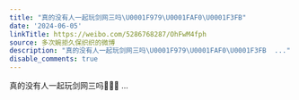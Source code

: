 ```yaml
---
title: "真的没有人一起玩剑网三吗\U0001F979\U0001FAF0\U0001F3FB"
date: '2024-06-05'
linkTitle: https://weibo.com/5286768287/OhFwM4fph
source: 多次婉拒久保织织的微博
description: "真的没有人一起玩剑网三吗\U0001F979\U0001FAF0\U0001F3FB  ..."
disable_comments: true
---
```

真的没有人一起玩剑网三吗🥹🫰🏻  ...